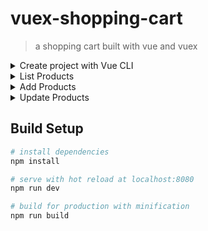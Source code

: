 # vuex-shopping-cart

> a shopping cart built with vue and vuex

<details>
  <summary>Create project with Vue CLI</summary>
  
  ```
  $ vue init webpack-simple vuex-shopping-cart
  $ cd vuex-shopping-cart && npm i
  ```
</details>

<details>
  <summary>List Products</summary>
  Create ProductList component
</details>

<details>
  <summary>Add Products</summary>
  Create AddProduct component
</details>

<details>
  <summary>Update Products</summary>
  Add methods etc
</details>


## Build Setup

``` bash
# install dependencies
npm install

# serve with hot reload at localhost:8080
npm run dev

# build for production with minification
npm run build
```
